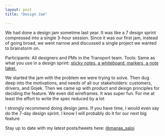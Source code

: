 ```yaml
---
layout: post
title: "Design Jam"

---
```

We had done a design jam sometime last year. It was like a 7 design sprint compressed into a single 3-hour session. Since it was our first jam, instead of going broad, we went narrow and discussed a single project we wanted to brainstorm on.

Participants: All designers and PMs in the Transport team.
Tools: Same as what you use in a design sprint: [sticky notes, a whiteboard, markers, a note taker.](https://library.gv.com/the-product-design-sprint-setting-the-stage-7223a5548b11)

We started the jam with the problem we were trying to solve. Then dug deep into the motivations, and needs of all our stakeholders: customers, drivers, and Gojek. Then we came up with product and design principles for deciding the feature. We even did wireframes. It was super fun. For me at least the effort to write the spec reduced by a lot

I strongly recommend doing design jams. If you have time, I would even say do the 7-day design sprint. I know I will probably do it for our next big feature

Stay up to date with my latest posts/tweets here: [@manas_saloi](http://twitter.com/manas_saloi)
